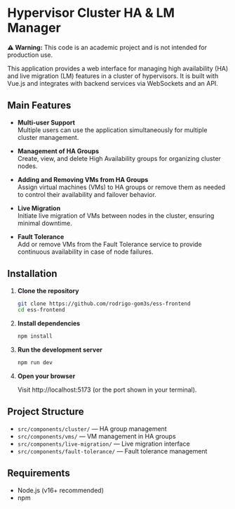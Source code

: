 # Hypervisor Cluster HA & LM Manager

**⚠️ Warning:** This code is an academic project and is not intended for production use.

This application provides a web interface for managing high availability (HA) and live migration (LM) features in a cluster of hypervisors. It is built with Vue.js and integrates with backend services via WebSockets and an API.

## Main Features

- **Multi-user Support**  
  Multiple users can use the application simultaneously for multiple cluster management.

- **Management of HA Groups**  
  Create, view, and delete High Availability groups for organizing cluster nodes.

- **Adding and Removing VMs from HA Groups**  
  Assign virtual machines (VMs) to HA groups or remove them as needed to control their availability and failover behavior.

- **Live Migration**  
  Initiate live migration of VMs between nodes in the cluster, ensuring minimal downtime.

- **Fault Tolerance**  
  Add or remove VMs from the Fault Tolerance service to provide continuous availability in case of node failures.



## Installation

1. **Clone the repository**
   ```sh
   git clone https://github.com/rodrigo-gom3s/ess-frontend
   cd ess-frontend
   ```

2. **Install dependencies**
    ```sh
    npm install
    ```


3. **Run the development server**
    ```sh
    npm run dev
    ```


4. **Open your browser**

    Visit http://localhost:5173 (or the port shown in your terminal).

## Project Structure

 - `src/components/cluster/` — HA group management
 - `src/components/vms/` — VM management in HA groups
 - `src/components/live-migration/` — Live migration interface
 - `src/components/fault-tolerance/` — Fault tolerance management

## Requirements
 - Node.js (v16+ recommended)
 - npm